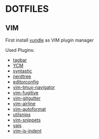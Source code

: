 # DOTFILES

## VIM
First install [vundle](https://www.github.com/VundleVim/Vundle.vim) as VIM plugin manager

Used Plugins:

* [tagbar](https://www.github.com/majutsushi/tagbar)
* [YCM](https://www.github.com/Valloric/YouCompleteMe)
* [syntastic](https://www.github.com/scrooloose/syntastic)
* [nerdtree](https://www.github.com/scrooloose/nerdtree)
* [editorconfig](https://www.github.com/editorconfig/editorconfig-vim)
* [vim-tmux-navigator](https://www.github.com/christoomey/vim-tmux-navigator)
* [vim-fugitive](https://www.github.com/tpope/vim-fugitive)
* [vim-gitgutter](https://www.github.com/airblade/vim-gitgutter)
* [vim-airline](https://www.github.com/bling/vim-airline)
* [vim-autoformat](https://www.github.com/Chiel92/vim-autoformat)
* [utilsnips](https://www.github.com/SirVer/ultisnips)
* [vim-snippets](https://www.github.com/honza/vim-snippets)
* [yajs](https://www.github.com/othree/yajs.vim)
* [vim-js-indent](https://www.github.com/gavocanov/vim-js-indent)



